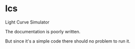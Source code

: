# lcs
Light Curve Simulator

The documentation is poorly written.

But since it's a simple code there should no problem to run it.
